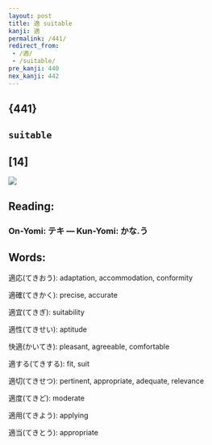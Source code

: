 ```yaml
---
layout: post
title: 適 suitable
kanji: 適
permalink: /441/
redirect_from:
 - /適/
 - /suitable/
pre_kanji: 440
nex_kanji: 442
---
```


## {441}

## `suitable`

## [14]

<div class="stroke"><img src="E981A9.png" /></div>

## Reading:

### On-Yomi: テキ &mdash; Kun-Yomi: かな.う

## Words:

適応(てきおう): adaptation, accommodation, conformity

適確(てきかく): precise, accurate

適宜(てきぎ): suitability

適性(てきせい): aptitude

快適(かいてき): pleasant, agreeable, comfortable

適する(てきする): fit, suit

適切(てきせつ): pertinent, appropriate, adequate, relevance

適度(てきど): moderate

適用(てきよう): applying

適当(てきとう): appropriate
